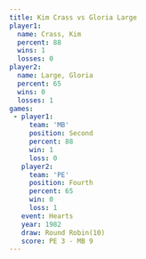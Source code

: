 ```yaml
---
title: Kim Crass vs Gloria Large
player1:             
  name: Crass, Kim   
  percent: 88        
  wins: 1            
  losses: 0          
player2:             
  name: Large, Gloria
  percent: 65        
  wins: 0            
  losses: 1          
games:
 - player1:          
     team: 'MB'      
     position: Second
     percent: 88     
     win: 1          
     loss: 0         
   player2:          
     team: 'PE'      
     position: Fourth
     percent: 65     
     win: 0          
     loss: 1         
   event: Hearts        
   year: 1982           
   draw: Round Robin(10)
   score: PE 3 - MB 9   
---
```

